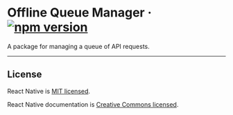 # Offline Queue Manager &middot;  [![npm version](https://badge.fury.io/js/offline-queue-manager.svg)](https://badge.fury.io/js/offline-queue-manager)

A package for managing a queue of API requests.

---

## License

React Native is [MIT licensed](./LICENSE).

React Native documentation is [Creative Commons licensed](./LICENSE-docs).
